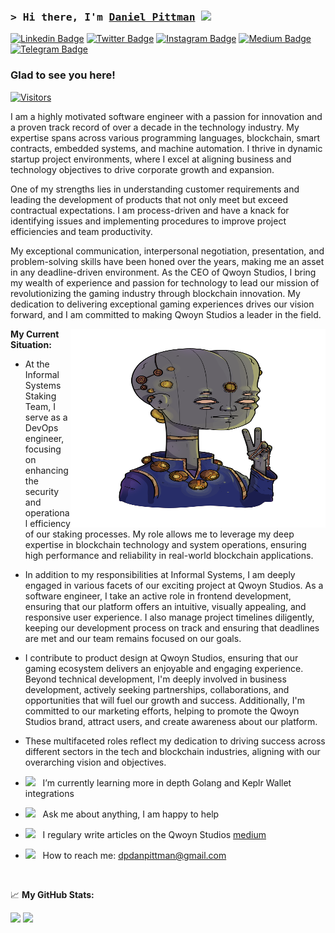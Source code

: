 ### <samp>&gt; Hi there, I'm <a href="https://gkassym.netlify.app" target="_blank">Daniel Pittman</a> <img src="https://media.giphy.com/media/hvRJCLFzcasrR4ia7z/giphy.gif" width="25"> </samp>

[![Linkedin Badge](https://img.shields.io/badge/-LinkedIn-0e76a8?style=flat-square&logo=Linkedin&logoColor=white)](https://linkedin.com/in/mrpittman1)
[![Twitter Badge](https://img.shields.io/badge/-Twitter-00acee?style=flat-square&logo=Twitter&logoColor=white)](https://twitter.com/dpdanpittman)
[![Instagram Badge](https://img.shields.io/badge/-Instagram-e4405f?style=flat-square&logo=Instagram&logoColor=white)](https://instagram.com/dp.__.dp/)
[![Medium Badge](https://img.shields.io/badge/medium-%2312100E.svg?&style=for-square&logo=medium&logoColor=white)](https://medium.com/@danpittman_41978/)
[![Telegram Badge](https://img.shields.io/badge/-Telegram-0088cc?style=flat-square&logo=Telegram&logoColor=white)](https://t.me/Qwoyn)

### Glad to see you here! &nbsp; 
[![Visitors](https://api.visitorbadge.io/api/visitors?path=https%3A%2F%2Fgithub.com%2Fdpdanpittman&label=VISITORS&countColor=%23263759)](https://visitorbadge.io/status?path=https%3A%2F%2Fgithub.com%2Fdpdanpittman)

I am a highly motivated software engineer with a passion for innovation and a proven track record of over a decade in the technology industry. My expertise spans across various programming languages, blockchain, smart contracts, embedded systems, and machine automation. I thrive in dynamic startup project environments, where I excel at aligning business and technology objectives to drive corporate growth and expansion.

One of my strengths lies in understanding customer requirements and leading the development of products that not only meet but exceed contractual expectations. I am process-driven and have a knack for identifying issues and implementing procedures to improve project efficiencies and team productivity.

My exceptional communication, interpersonal negotiation, presentation, and problem-solving skills have been honed over the years, making me an asset in any deadline-driven environment. As the CEO of Qwoyn Studios, I bring my wealth of experience and passion for technology to lead our mission of revolutionizing the gaming industry through blockchain innovation. My dedication to delivering exceptional gaming experiences drives our vision forward, and I am committed to making Qwoyn Studios a leader in the field.

<img align="right" alt="QWOYN VEDIC" src="https://raw.githubusercontent.com/dpdanpittman/dpdanpittman/main/img/QWOYN_ALIEN_Scientist_Vedic.png" width="408" height="318" />


**My Current Situation:**

- At the Informal Systems Staking Team, I serve as a DevOps engineer, focusing on enhancing the security and operational efficiency of our staking processes. My role allows me to leverage my deep expertise in blockchain technology and system operations, ensuring high performance and reliability in real-world blockchain applications.
- In addition to my responsibilities at Informal Systems, I am deeply engaged in various facets of our exciting project at Qwoyn Studios. As a software engineer, I take an active role in frontend development, ensuring that our platform offers an intuitive, visually appealing, and responsive user experience. I also manage project timelines diligently, keeping our development process on track and ensuring that deadlines are met and our team remains focused on our goals.
- I contribute to product design at Qwoyn Studios, ensuring that our gaming ecosystem delivers an enjoyable and engaging experience. Beyond technical development, I'm deeply involved in business development, actively seeking partnerships, collaborations, and opportunities that will fuel our growth and success. Additionally, I'm committed to our marketing efforts, helping to promote the Qwoyn Studios brand, attract users, and create awareness about our platform.
- These multifaceted roles reflect my dedication to driving success across different sectors in the tech and blockchain industries, aligning with our overarching vision and objectives.

- <img src="https://github.com/Gapur/Gapur/blob/main/assets/lightning.gif?raw=true" width="21" />&nbsp;&nbsp; I’m currently learning more in depth Golang and Keplr Wallet integrations
- <img src="https://github.com/Gapur/Gapur/blob/main/assets/message.gif?raw=true" width="21" />&nbsp;&nbsp; Ask me about anything, I am happy to help
- <img src="https://github.com/Gapur/Gapur/blob/main/assets/laptop.gif?raw=true" width="21" />&nbsp;&nbsp; I regulary write articles on the Qwoyn Studios [medium](https://medium.com/@QwoynStudio)
- <img src="https://github.com/Gapur/Gapur/blob/main/assets/letterbox.gif?raw=true" width="21" />&nbsp;&nbsp; How to reach me: dpdanpittman@gmail.com

</br>

📈 **My GitHub Stats:**

<p>
  <img height="180em" src="https://github-readme-stats.vercel.app/api?username=dpdanpittman&show_icons=true&hide_border=true&&count_private=true&include_all_commits=true" />
  <img height="180em" src="https://github-readme-stats.vercel.app/api/top-langs/?username=dpdanpittman&exclude_repo=KNN-Image-Classification&show_icons=true&hide_border=true&layout=compact&langs_count=8"/>
</p>



